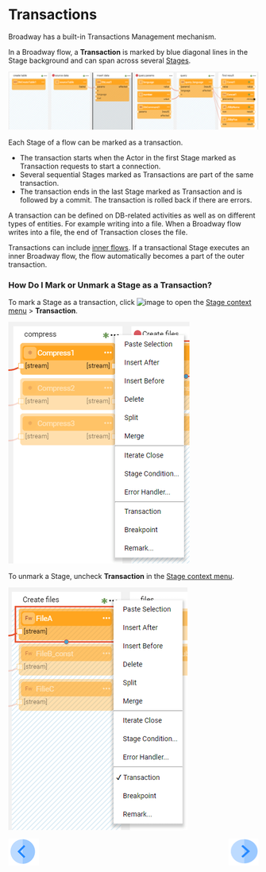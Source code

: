 # Transactions

Broadway has a built-in Transactions Management mechanism. 


In a Broadway flow, a **Transaction** is marked by blue diagonal lines in the Stage background and can span across several [Stages](19_broadway_flow_stages.md).

 ![image](images/99_23_01.PNG)

Each Stage of a flow can be marked as a transaction. 

- The transaction starts when the Actor in the first Stage marked as Transaction requests to start a connection. 
- Several sequential Stages marked as Transactions are part of the same transaction.
- The transaction ends in the last Stage marked as Transaction and is followed by a commit. The transaction is rolled back if there are errors. 

A transaction can be defined on DB-related activities as well as on different types of entities. For example writing into a file. When a Broadway flow writes into a file, the end of Transaction closes the file. 

Transactions can include [inner flows](22_broadway_flow_inner_flows.md). If a transactional Stage executes an inner Broadway flow, the flow automatically becomes a part of the outer transaction.

### How Do I Mark or Unmark a Stage as a Transaction?

To mark a Stage as a transaction, click ![image](images/99_19_dots.PNG) to open the [Stage context menu](/18_broadway_flow_window.md#stage-context-menu) > **Transaction**.

![image](images/99_23_02.PNG)

To unmark a Stage, uncheck **Transaction** in the [Stage context menu](/18_broadway_flow_window.md#stage-context-menu).

![image](images/99_23_03.PNG)

[![Previous](/articles/images/Previous.png)](22_broadway_flow_inner_flows.md)[<img align="right" width="60" height="54" src="/articles/images/Next.png">](24_error_handling.md)

